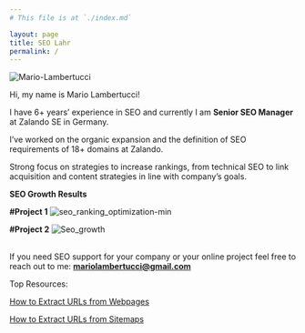 ```yaml
---
# This file is at `./index.md`

layout: page
title: SEO Lahr
permalink: /
---
```


![Mario-Lambertucci](https://user-images.githubusercontent.com/61537859/111318701-971cd480-8665-11eb-984c-70b92e4d1699.jpg)

Hi, my name is Mario Lambertucci!

I have 6+ years’ experience in SEO and currently I am <b>Senior SEO Manager</b> at Zalando SE in Germany.

I’ve worked on the organic expansion and the definition of SEO requirements of 18+ domains at Zalando.

Strong focus on strategies to increase rankings, from technical SEO to link acquisition and content strategies in line with company’s goals.

<b>SEO Growth Results</b>


<b>#Project 1</b>
![seo_ranking_optimization-min](https://user-images.githubusercontent.com/61537859/111320647-7f465000-8667-11eb-9894-cea0b8f35977.png)



<b>#Project 2</b>
![Seo_growth](https://user-images.githubusercontent.com/61537859/111320651-80777d00-8667-11eb-94c2-2f47ea001e21.png)
<br>
<br>

If you need SEO support for your company or your online project feel free to reach out to me:
<b>mariolambertucci@gmail.com</b>


Top Resources:

[How to Extract URLs from Webpages](https://www.mariolambertucci.com/seo/2021/04/11/Extract-URLs-from-webpages.html)

[How to Extract URLs from Sitemaps](https://www.mariolambertucci.com/seo/2021/03/15/how-to-extract-urls-from-sitemaps.html)



